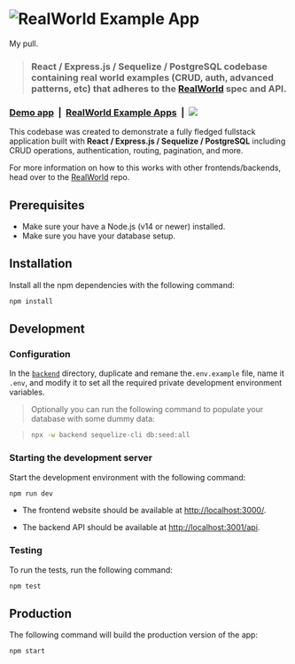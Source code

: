 # ![RealWorld Example App](logo.png)

My pull.

> ### React / Express.js / Sequelize / PostgreSQL codebase containing real world examples (CRUD, auth, advanced patterns, etc) that adheres to the [RealWorld](https://realworld.io/) spec and API.

### [Demo app](https://conduit-realworld-example-app.fly.dev/)&nbsp;&nbsp;|&nbsp;&nbsp;[RealWorld Example Apps](https://codebase.show/projects/realworld?category=fullstack)&nbsp;&nbsp;|&nbsp;&nbsp;![](https://heroku-status-badges.herokuapp.com/conduit-realworld-example-app)

This codebase was created to demonstrate a fully fledged fullstack application built with **React / Express.js / Sequelize / PostgreSQL** including CRUD operations, authentication, routing, pagination, and more.

For more information on how to this works with other frontends/backends, head over to the [RealWorld](https://github.com/gothinkster/realworld) repo.

## Prerequisites

- Make sure your have a Node.js (v14 or newer) installed.
- Make sure you have your database setup.

## Installation

Install all the npm dependencies with the following command:

```bash
npm install
```

## Development

### Configuration

In the [`backend`](backend/) directory, duplicate and remane the`.env.example` file, name it `.env`, and modify it to set all the required private development environment variables.

> Optionally you can run the following command to populate your database with some dummy data:

> ```bash
> npx -w backend sequelize-cli db:seed:all
> ```

### Starting the development server

Start the development environment with the following command:

```bash
npm run dev
```

- The frontend website should be available at [http://localhost:3000/](http://localhost:3000).

- The backend API should be available at [http://localhost:3001/api](http://localhost:3001/api).

### Testing

To run the tests, run the following command:

```bash
npm test
```

## Production

The following command will build the production version of the app:

```bash
npm start
```

